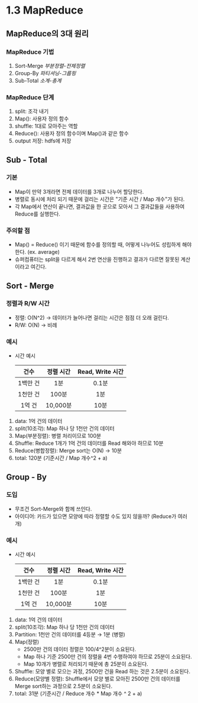 # 1.3 MapReduce

## MapReduce의 3대 원리

### MapReduce 기법

1. Sort-Merge *부분정렬-전체정렬*
2. Group-By *파티셔닝-그룹핑*
3. Sub-Total *소계-총계*

### MapReduce 단계

1. split: 조각 내기
2. Map(): 사용자 정의 함수
3. shuffle: 1대로 모아주는 역할
4. Reduce(): 사용자 정의 함수이며 Map()과 같은 함수
5. output 저장: hdfs에 저장

## Sub - Total

### 기본

- Map이 만약 3개라면 전체 데이터를 3개로 나누어 할당한다.
- 병렬로 동시에 처리 되기 때문에 걸리는 시간은 "기준 시간 / Map 개수"가 된다.
- 각 Map에서 연산이 끝나면, 결과값을 한 곳으로 모아서 그 결과값들을 사용하여 Reduce를 실행한다.

### 주의할 점

- Map() = Reduce() 이기 때문에 함수를 정의할 때, 어떻게 나누어도 성립하게 해야 한다. (ex. average)
- 슈퍼컴퓨터는 split을 다르게 해서 2번 연산을 진행하고 결과가 다르면 잘못된 계산이라고 여긴다.

## Sort - Merge

### 정렬과 R/W 시간

- 정렬: O(N^2) → 데이터가 늘어나면 걸리는 시간은 점점 더 오래 걸린다.
- R/W: O(N) → 비례

### 예시

- 시간 예시

	|건수|정렬 시간|Read, Write 시간|
	|:---:|:---:|:---:|
	|1백만 건|1분|0.1분|
	|1천만 건|100분|1분|
	|1억 건| 10,000분|10분|


1. data: 1억 건의 데이터
2. split(10조각): Map 하나 당 1천만 건의 데이터
3. Map(부분정렬): 병렬 처리이므로 100분
4. Shuffle: Reduce 1개가 1억 건의 데이터를 Read 해와야 하므로 10분
5. Reduce(병합정렬): Merge sort는 O(N) → 10분
6. total: 120분 (기준시간 / Map 개수^2 + a)

## Group - By

### 도입

- 무조건 Sort-Merge와 함께 쓰인다.
- 아이디어: 카드가 있으면 모양에 따라 정렬할 수도 있지 않을까? (Reduce가 여러개)

### 예시

- 시간 예시

	|건수|정렬 시간|Read, Write 시간|
	|:---:|:---:|:---:|
	|1백만 건|1분|0.1분|
	|1천만 건|100분|1분|
	|1억 건| 10,000분|10분|

1. data: 1억 건의 데이터
2. split(10조각): Map 하나 당 1천만 건의 데이터
3. Partition: 1천만 건의 데이터를 4등분 → 1분 (병렬)
4. Map(정렬)
    - 2500만 건의 데이터 정렬은 100/4^2분이 소요된다.
    - Map 하나 기준 2500만 건의 정렬을 4번 수행하여야 하므로 25분이 소요된다.
    - Map 10개가 병렬로 처리되기 때문에 총 25분이 소요된다.
5. Shuffle: 모양 별로 모으는 과정, 2500만 건을 Read 하는 것은 2.5분이 소요된다.
6. Reduce(모양별 정렬): Shuffle에서 모양 별로 모아진 2500만 건의 데이터를 Merge sort하는 과정으로 2.5분이 소요된다.
7. total: 31분 (기준시간 / Reduce 개수 * Map 개수 ^ 2 + a)